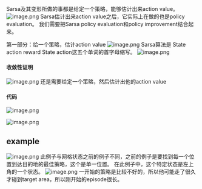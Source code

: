 Sarsa及其变形所做的事都是给定一个策略，能够估计出来action value。
![image.png](https://cdn.jsdelivr.net/gh/Bluestone-work/image/image/20241008132449.png)
Sarsa估计出来action value之后，它实际上在做的也是policy evaluation。
我们需要把Sarsa policy evaluation和policy improvement结合起来。

第一部分：给一个策略，估计action value
![image.png](https://cdn.jsdelivr.net/gh/Bluestone-work/image/image/20241008133855.png)
Sarsa算法是 State action reward State action这五个单词的首字母缩写。
![image.png](https://cdn.jsdelivr.net/gh/Bluestone-work/image/image/20241008134026.png)

#### 收敛性证明
![image.png](https://cdn.jsdelivr.net/gh/Bluestone-work/image/image/20241008134145.png)
还是需要给定一个策略，然后估计出他的action value

#### 代码
![image.png](https://cdn.jsdelivr.net/gh/Bluestone-work/image/image/20241008134341.png)

![image.png](https://cdn.jsdelivr.net/gh/Bluestone-work/image/image/20241008135808.png)

## example
![image.png](https://cdn.jsdelivr.net/gh/Bluestone-work/image/image/20241008135844.png)
此例子与网格状态之前的例子不同，之前的例子是要找到每一个位置到达目的地的最佳策略，这个是单一位置。
在此例子中，这个特定状态是左上角的一个状态。
![image.png](https://cdn.jsdelivr.net/gh/Bluestone-work/image/image/20241008160811.png)
一开始的策略是比较不好的，所以他可能走了很久才碰到target area，所以刚开始的episode很长。
